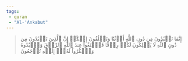 ```yaml
---
tags: 
 - quran 
 - "Al-'Ankabut"
---
```


> إِنَّمَا تَعۡبُدُونَ مِن دُونِ ٱللَّهِ أَوۡثَٰنٗا وَتَخۡلُقُونَ إِفۡكًاۚ إِنَّ ٱلَّذِينَ تَعۡبُدُونَ مِن دُونِ ٱللَّهِ لَا يَمۡلِكُونَ لَكُمۡ رِزۡقٗا فَٱبۡتَغُواْ عِندَ ٱللَّهِ ٱلرِّزۡقَ وَٱعۡبُدُوهُ وَٱشۡكُرُواْ لَهُۥٓۖ إِلَيۡهِ تُرۡجَعُونَ
